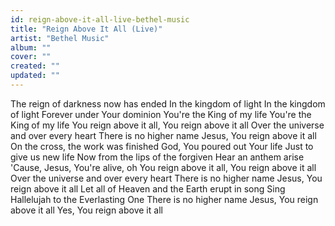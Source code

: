 ```yaml
---
id: reign-above-it-all-live-bethel-music
title: "Reign Above It All (Live)"
artist: "Bethel Music"
album: ""
cover: ""
created: ""
updated: ""
---
```


The reign of darkness now has ended
In the kingdom of light
In the kingdom of light
Forever under Your dominion
You're the King of my life
You're the King of my life
You reign above it all, You reign above it all
Over the universe and over every heart
There is no higher name
Jesus, You reign above it all
On the cross, the work was finished
God, You poured out Your life
Just to give us new life
Now from the lips of the forgiven
Hear an anthem arise
'Cause, Jesus, You're alive, oh
You reign above it all, You reign above it all
Over the universe and over every heart
There is no higher name
Jesus, You reign above it all
Let all of Heaven and the Earth erupt in song
Sing Hallelujah to the Everlasting One
There is no higher name
Jesus, You reign above it all
Yes, You reign above it all